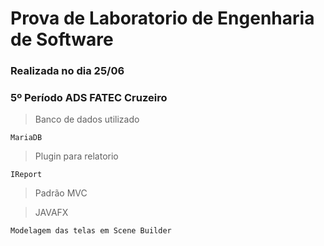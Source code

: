 # Prova de Laboratorio de Engenharia de Software
### Realizada no dia 25/06
### 5º Período ADS FATEC Cruzeiro

> Banco de dados utilizado
```
MariaDB
```

> Plugin para relatorio
```
IReport
```

> Padrão MVC

>JAVAFX
```
Modelagem das telas em Scene Builder
```

